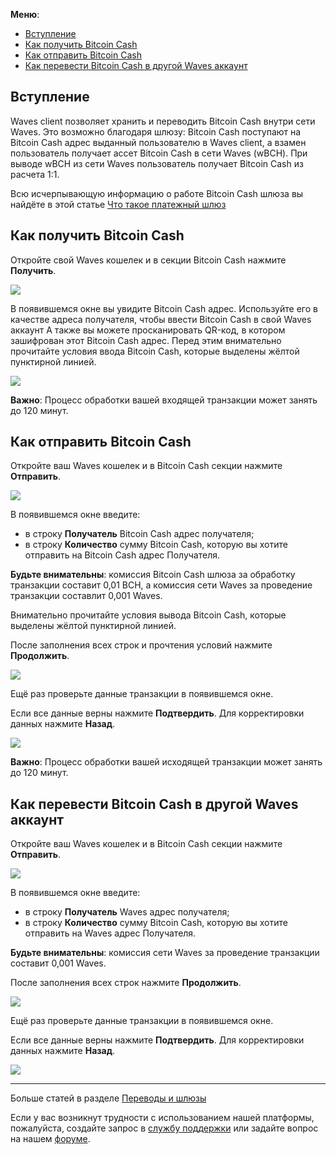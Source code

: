 **Меню**:

* [Вступление](#вступление)
* [Как получить Bitcoin Cash](#как-получить-bitcoin-cash)
* [Как отправить Bitcoin Cash](#как-отправить-bitcoin-cash)
* [Как перевести Bitcoin Cash в другой Waves аккаунт](#как-перевести-bitcoin-cash-в-другой-waves-аккаунт)

## Вступление

Waves client позволяет хранить и переводить Bitcoin Cash внутри сети Waves. Это возможно благодаря шлюзу: Bitcoin Cash поступают на Bitcoin Cash адрес выданный пользователю в Waves client, а взамен пользователь получает ассет Bitcoin Cash в сети Waves (wBCH). При выводе wBCH из сети Waves пользователь получает Bitcoin Cash из расчета 1:1.

Всю исчерпывающую информацию о работе Bitcoin Cash шлюза вы найдёте в этой статье [Что такое платежный шлюз](/waves-client/frequently-asked-questions-faq/transfers-and-gateways/payment-gateway.md)

## Как получить Bitcoin Cash

Откройте свой Waves кошелек и в секции Bitcoin Cash нажмите **Получить**.

![](/_assets/bch_transfers_01.png)

В появившемся окне вы увидите Bitcoin Cash адрес.
Используйте его в качестве адреса получателя, чтобы ввести Bitcoin Cash в свой Waves аккаунт
А также вы можете просканировать QR-код, в котором зашифрован этот Bitcoin Cash адрес.
Перед этим внимательно прочитайте условия ввода Bitcoin Cash, которые выделены жёлтой пунктирной линией.

![](/_assets/bch_transfers_02.png)

**Важно**: Процесс обработки вашей входящей транзакции может занять до 120 минут.

## Как отправить Bitcoin Cash

Откройте ваш Waves кошелек и в Bitcoin Cash секции нажмите **Отправить**.

![](/_assets/bch_transfers_03.png)

В появившемся окне введите:

- в строку **Получатель** Bitcoin Cash адрес получателя;
- в строку **Количество** сумму Bitcoin Cash, которую вы хотите отправить на Bitcoin Cash адрес Получателя.

**Будьте внимательны**: комиссия Bitcoin Cash шлюза за обработку транзакции составит 0,01 BCH, а комиссия сети Waves за проведение транзакции составлит 0,001 Waves.

Внимательно прочитайте условия вывода Bitcoin Cash, которые выделены жёлтой пунктирной линией.

После заполнения всех строк и прочтения условий нажмите **Продолжить**.

![](/_assets/bch_transfers_04.png)

Ещё раз проверьте данные транзакции в появившемся окне.

Если все данные верны нажмите **Подтвердить**. Для корректировки данных нажмите **Назад**.

![](/_assets/bch_transfers_05.png)

**Важно**: Процесс обработки вашей исходящей транзакции может занять до 120 минут.

## Как перевести Bitcoin Cash в другой Waves аккаунт

Откройте ваш Waves кошелек и в Bitcoin Cash секции нажмите **Отправить**.

![](/_assets/bch_transfers_06.png)

В появившемся окне введите:

- в строку **Получатель** Waves адрес получателя;
- в строку **Количество** сумму Bitcoin Cash, которую вы хотите отправить на Waves адрес Получателя.

**Будьте внимательны**: комиссия сети Waves за проведение транзакции составит 0,001 Waves.

После заполнения всех строк нажмите **Продолжить**.

![](/_assets/bch_transfers_07.png)

Ещё раз проверьте данные транзакции в появившемся окне.

Если все данные верны нажмите **Подтвердить**. Для корректировки данных нажмите **Назад**.

![](/_assets/bch_transfers_08.png)

___

Больше статей в разделе [Переводы и шлюзы](/waves-client/wallet-management.md)

Если у вас возникнут трудности с использованием нашей платформы, пожалуйста, создайте запрос в [службу поддержки](https://support.wavesplatform.com/) или задайте вопрос на нашем [форуме](https://forum.wavesplatform.com/).
